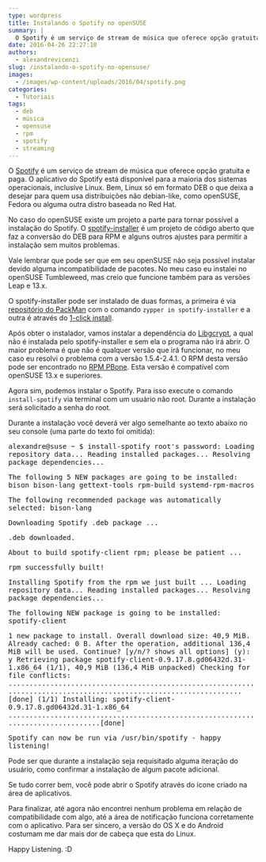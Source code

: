 ```yaml
---
type: wordpress
title: Instalando o Spotify no openSUSE
summary: |
  O Spotify é um serviço de stream de música que oferece opção gratuita e paga. O aplicativo do Spotify está disponível para a maioria dos sistemas operacionais, inclusive Linux. Bem, Linux só em formato DEB o que deixa a desejar para quem usa sistemas operacionais não debian-like, como openSUSE, Fedora ou alguma outra distro baseada no Red Hat.
date: 2016-04-26 22:27:10
authors:
  - alexandrevicenzi
slug: /instalando-o-spotify-no-opensuse/
images:
  - /images/wp-content/uploads/2016/04/spotify.png
categories:
  - Tutoriais
tags:
  - deb
  - música
  - opensuse
  - rpm
  - spotify
  - streaming
---
```


O <a href="https://www.spotify.com/br/" target="_blank">Spotify</a> é um serviço de stream de música que oferece opção gratuita e paga. O aplicativo do Spotify está disponível para a maioria dos sistemas operacionais, inclusive Linux. Bem, Linux só em formato DEB o que deixa a desejar para quem usa distribuições não debian-like, como openSUSE, Fedora ou alguma outra distro baseada no Red Hat.

No caso do openSUSE existe um projeto a parte para tornar possível a instalação do Spotify. O <a href="https://github.com/aspiers/opensuse-spotify-installer/" target="_blank">spotify-installer</a> é um projeto de código aberto que faz a conversão do DEB para RPM e alguns outros ajustes para permitir a instalação sem muitos problemas.

<!--more-->

Vale lembrar que pode ser que em seu openSUSE não seja possível instalar devido alguma incompatibilidade de pacotes. No meu caso eu instalei no openSUSE Tumbleweed, mas creio que funcione também para as versões Leap e 13.x.

O spotify-installer pode ser instalado de duas formas, a primeira é via <a href="https://en.opensuse.org/Additional_package_repositories#Packman" target="_blank">repositório do PackMan</a> com o comando <code>zypper in spotify-installer</code> e a outra é através do <a href="http://packman.links2linux.org/install/spotify-installer" target="_blank">1-click install</a>.

Após obter o instalador, vamos instalar a dependência do <a href="http://directory.fsf.org/wiki/Libgcrypt" target="_blank">Libgcrypt</a>, a qual não é instalada pelo spotify-installer e sem ela o programa não irá abrir. O maior problema é que não é qualquer versão que irá funcionar, no meu caso eu resolvi o problema com a versão 1.5.4-2.4.1. O RPM desta versão pode ser encontrado no <a href="http://rpm.pbone.net/index.php3/stat/4/idpl/27155581/dir/opensuse_13.x/com/libgcrypt11-1.5.4-2.4.1.x86_64.rpm.html" target="_blank">RPM PBone</a>. Esta versão é compatível com openSUSE 13.x e superiores.

Agora sim, podemos instalar o Spotify. Para isso execute o comando <code>install-spotify</code> via terminal com um usuário não root. Durante a instalação será solicitado a senha do root.

Durante a instalação você deverá ver algo semelhante ao texto abaixo no seu console (uma parte do texto foi omitida):

<samp>alexandre@suse ~ $ install-spotify
root's password:
Loading repository data...
Reading installed packages...
Resolving package dependencies...</samp>

<samp>The following 5 NEW packages are going to be installed:
bison bison-lang gettext-tools rpm-build systemd-rpm-macros</samp>

<samp>The following recommended package was automatically selected:
bison-lang</samp>

<samp>Downloading Spotify .deb package ...</samp>

<samp>.deb downloaded.</samp>

<samp>About to build spotify-client rpm; please be patient ...</samp>

<samp>rpm successfully built!</samp>

<samp>Installing Spotify from the rpm we just built ...
Loading repository data...
Reading installed packages...
Resolving package dependencies...</samp>

<samp>The following NEW package is going to be installed:
spotify-client</samp>

<samp>1 new package to install.
Overall download size: 40,9 MiB. Already cached: 0 B. After the operation, additional 136,4 MiB will be used.
Continue? [y/n/? shows all options] (y): y
Retrieving package spotify-client-0.9.17.8.gd06432d.31-1.x86_64 (1/1), 40,9 MiB (136,4 MiB unpacked)
Checking for file conflicts: ...................................................................................................................[done]
(1/1) Installing: spotify-client-0.9.17.8.gd06432d.31-1.x86_64 .................................................................................[done]</samp>

<samp>Spotify can now be run via /usr/bin/spotify - happy listening!</samp>

Pode ser que durante a instalação seja requisitado alguma iteração do usuário, como confirmar a instalação de algum pacote adicional.

Se tudo correr bem, você pode abrir o Spotify através do ícone criado na área de aplicativos.

Para finalizar, até agora não encontrei nenhum problema em relação de compatibilidade com algo, até a área de notificação funciona corretamente com o aplicativo. Para ser sincero, a versão do OS X e do Android costumam me dar mais dor de cabeça que esta do Linux.

Happy Listening. :D
